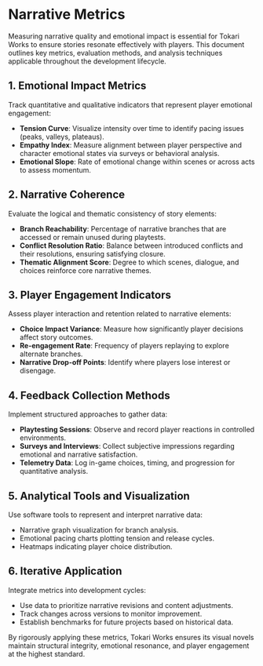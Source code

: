 # Narrative Metrics

Measuring narrative quality and emotional impact is essential for Tokari Works to ensure stories resonate effectively with players. This document outlines key metrics, evaluation methods, and analysis techniques applicable throughout the development lifecycle.

## 1. Emotional Impact Metrics

Track quantitative and qualitative indicators that represent player emotional engagement:

- **Tension Curve**: Visualize intensity over time to identify pacing issues (peaks, valleys, plateaus).  
- **Empathy Index**: Measure alignment between player perspective and character emotional states via surveys or behavioral analysis.  
- **Emotional Slope**: Rate of emotional change within scenes or across acts to assess momentum.

## 2. Narrative Coherence

Evaluate the logical and thematic consistency of story elements:

- **Branch Reachability**: Percentage of narrative branches that are accessed or remain unused during playtests.  
- **Conflict Resolution Ratio**: Balance between introduced conflicts and their resolutions, ensuring satisfying closure.  
- **Thematic Alignment Score**: Degree to which scenes, dialogue, and choices reinforce core narrative themes.

## 3. Player Engagement Indicators

Assess player interaction and retention related to narrative elements:

- **Choice Impact Variance**: Measure how significantly player decisions affect story outcomes.  
- **Re-engagement Rate**: Frequency of players replaying to explore alternate branches.  
- **Narrative Drop-off Points**: Identify where players lose interest or disengage.

## 4. Feedback Collection Methods

Implement structured approaches to gather data:

- **Playtesting Sessions**: Observe and record player reactions in controlled environments.  
- **Surveys and Interviews**: Collect subjective impressions regarding emotional and narrative satisfaction.  
- **Telemetry Data**: Log in-game choices, timing, and progression for quantitative analysis.

## 5. Analytical Tools and Visualization

Use software tools to represent and interpret narrative data:

- Narrative graph visualization for branch analysis.  
- Emotional pacing charts plotting tension and release cycles.  
- Heatmaps indicating player choice distribution.

## 6. Iterative Application

Integrate metrics into development cycles:

- Use data to prioritize narrative revisions and content adjustments.  
- Track changes across versions to monitor improvement.  
- Establish benchmarks for future projects based on historical data.

By rigorously applying these metrics, Tokari Works ensures its visual novels maintain structural integrity, emotional resonance, and player engagement at the highest standard.
